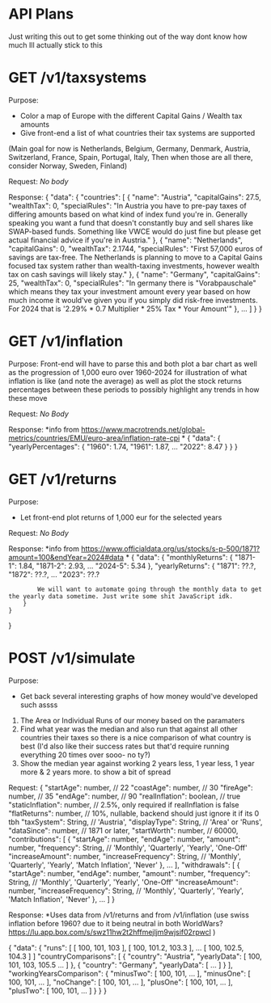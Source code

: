 # API Plans

Just writing this out to get some thinking out of the way
dont know how much Ill actually stick to this

# GET /v1/taxsystems

Purpose:
- Color a map of Europe with the different Capital Gains / Wealth tax amounts
- Give front-end a list of what countries their tax systems are supported

(Main goal for now is Netherlands, Belgium, Germany, Denmark, Austria, Switzerland, France, Spain, Portugal, Italy,
Then when those are all there, consider Norway, Sweden, Finland)

Request:
*No body*

Response:
{
    "data": {
        "countries": [
            {
                "name": "Austria",
                "capitalGains": 27.5,
                "wealthTax": 0,
                "specialRules": "In Austria you have to pre-pay taxes of differing amounts based on what kind of index fund you're in. Generally speaking you want a fund that doesn't constantly buy and sell shares like SWAP-based funds. Something like VWCE would do just fine but please get actual financial advice if you're in Austria."
            },
            {
                "name": "Netherlands",
                "capitalGains": 0,
                "wealthTax": 2.1744,
                "specialRules": "First 57,000 euros of savings are tax-free. The Netherlands is planning to move to a Capital Gains focused tax system rather than wealth-taxing investments, however wealth tax on cash savings will likely stay."
            },
            {
                "name": "Germany",
                "capitalGains": 25,
                "wealthTax": 0,
                "specialRules": "In germany there is \"Vorabpauschale\" which means they tax your investment amount every year based on how much income it would've given you if you simply did risk-free investments. For 2024 that is '2.29% * 0.7 Multiplier * 25% Tax * Your Amount'"
            },
            ...
        ]
    }
}

# GET /v1/inflation

Purpose:
Front-end will have to parse this and both plot a bar chart 
as well as the progression of 1,000 euro over 1960-2024 for illustration of what inflation is like (and note the average)
as well as plot the stock returns percentages between these periods to possibly highlight any trends in how these move

Request:
*No Body*

Response:
*info from https://www.macrotrends.net/global-metrics/countries/EMU/euro-area/inflation-rate-cpi * 
{
    "data": {
        "yearlyPercentages": {
            "1960": 1.74,
            "1961": 1.87,
            ...
            "2022": 8.47
        }
    }
}


# GET /v1/returns

Purpose:
- Let front-end plot returns of 1,000 eur for the selected years

Request:
*No Body*

Response:
*info from https://www.officialdata.org/us/stocks/s-p-500/1871?amount=100&endYear=2024#data *
{
    "data": {
        "monthlyReturns": {
            "1871-1": 1.84,
            "1871-2": 2.93,
            ...
            "2024-5": 5.34 
        },
        "yearlyReturns": {
            "1871": ??.?,
            "1872": ??.?,
            ...
            "2023": ??.?
            
            We will want to automate going through the monthly data to get the yearly data sometime. Just write some shit JavaScript idk.
        }
    }
}

# POST /v1/simulate

Purpose:
- Get back several interesting graphs of how money would've developed such assss
1. The Area or Individual Runs of our money based on the paramaters 
2. Find what year was the median and also run that against all other countries their taxes so there is a nice comparison of what country is best (I'd also like their success rates but that'd require running everything 20 times over sooo- no ty?)
3. Show the median year against working 2 years less, 1 year less, 1 year more & 2 years more. to show a bit of spread

Request:
{
    "startAge": number, // 22
    "coastAge": number, // 30
    "fireAge": number, // 35
    "endAge": number, // 90
    "realInflation": boolean, // true
    "staticInflation": number, // 2.5%, only required if realInflation is false
    "flatReturns": number, // 10%, nullable, backend should just ignore it if its 0 tbh
    "taxSystem": String, // 'Austria',
    "displayType": String, // 'Area' or 'Runs',
    "dataSince": number, // 1871 or later,
    "startWorth": number, // 60000,
    "contributions": [
        {
            "startAge": number,
            "endAge": number,
            "amount": number,
            "frequency": String, // 'Monthly', 'Quarterly', 'Yearly', 'One-Off'
            "increaseAmount": number,
            "increaseFrequency": String, // 'Monthly', 'Quarterly', 'Yearly', 'Match Inflation', 'Never'
        },
        ...
    ],
    "withdrawals": [
        {
            "startAge": number,
            "endAge": number,
            "amount": number,
            "frequency": String, // 'Monthly', 'Quarterly', 'Yearly', 'One-Off'
            "increaseAmount": number,
            "increaseFrequency": String, // 'Monthly', 'Quarterly', 'Yearly', 'Match Inflation', 'Never'
        },
        ...
    ]
}

Response:
*Uses data from /v1/returns and from /v1/inflation (use swiss inflation before 1960? due to it being neutral in both WorldWars? https://lu.app.box.com/s/swz11hw2t2hffmejljm9wjsif02rpwcl )

{
    "data": {
        "runs": [
            [
                100,
                101,
                103
            ],
            [
                100,
                101.2,
                103.3
            ],
            ...
            [
                100,
                102.5,
                104.3
            ]
        ]
        "countryComparisons": [
            {
                "country": "Austria",
                "yearlyData": [
                    100,
                    101,
                    103,
                    105.5
                    ...
                ]
            },
            {
                "country": "Germany",
                "yearlyData": [
                    ...
                ]
            }
        ],
        "workingYearsComparison": {
            "minusTwo": [
                100,
                101,
                ...
            ],
            "minusOne": [
                100,
                101,
                ...
            ],
            "noChange": [
                100,
                101,
                ...
            ],
            "plusOne": [
                100,
                101,
                ...
            ],
            "plusTwo": [
                100,
                101,
                ...
            ]
        }
    }
}